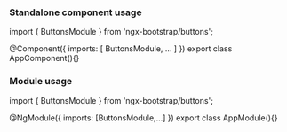 ### Standalone component usage
import { ButtonsModule } from 'ngx-bootstrap/buttons';

@Component({
  imports: [
    ButtonsModule,
    ...
  ]
})
export class AppComponent(){}


### Module usage
import { ButtonsModule } from 'ngx-bootstrap/buttons';

@NgModule({
  imports: [ButtonsModule,...]
})
export class AppModule(){}
